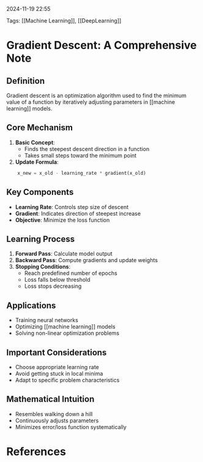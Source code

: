 2024-11-19 22:55


Tags: [[Machine Learning]], [[DeepLearning]]


# Gradient Descent: A Comprehensive Note

## Definition

Gradient descent is an optimization algorithm used to find the minimum value of a function by iteratively adjusting parameters in [[machine learning]] models.

## Core Mechanism

1. **Basic Concept**:
    - Finds the steepest descent direction in a function
    - Takes small steps toward the minimum point
2. **Update Formula**:
    
``` python
    x_new = x_old - learning_rate * gradient(x_old)
```

## Key Components

- **Learning Rate**: Controls step size of descent
- **Gradient**: Indicates direction of steepest increase
- **Objective**: Minimize the loss function

## Learning Process

1. **Forward Pass**: Calculate model output
2. **Backward Pass**: Compute gradients and update weights
3. **Stopping Conditions**:
    - Reach predefined number of epochs
    - Loss falls below threshold
    - Loss stops decreasing

## Applications

- Training neural networks
- Optimizing [[machine learning]] models
- Solving non-linear optimization problems

## Important Considerations

- Choose appropriate learning rate
- Avoid getting stuck in local minima
- Adapt to specific problem characteristics

## Mathematical Intuition

- Resembles walking down a hill
- Continuously adjusts parameters
- Minimizes error/loss function systematically

# References
